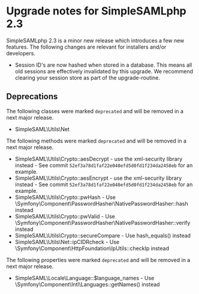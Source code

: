 # Upgrade notes for SimpleSAMLphp 2.3

SimpleSAMLphp 2.3 is a minor new release which introduces a few new features.
The following changes are relevant for installers and/or developers.

- Session ID's are now hashed when stored in a database. This means all old sessions are effectively
  invalidated by this upgrade. We recommend clearing your session store as part of the upgrade-routine.

## Deprecations

The following classes were marked `deprecated` and will be removed in a next major release.

- SimpleSAML\Utils\Net

The following methods were marked `deprecated` and will be removed in a next major release.

- SimpleSAML\Utils\Crypto::aesDecrypt - use the xml-security library instead - See commit `52ef3a78d1faf22e040efd5d0fd1f234da2458eb` for an example.
- SimpleSAML\Utils\Crypto::aesEncrypt - use the xml-security library instead - See commit `52ef3a78d1faf22e040efd5d0fd1f234da2458eb` for an example.
- SimpleSAML\Utils\Crypto::pwHash - Use \Symfony\Component\PasswordHasher\NativePasswordHasher::hash instead
- SimpleSAML\Utils\Crypto::pwValid - Use \Symfony\Component\PasswordHasher\NativePasswordHasher::verify instead
- SimpleSAML\Utils\Crypto::secureCompare - Use hash_equals() instead
- SimpleSAML\Utils\Net::ipCIDRcheck - Use \Symfony\Component\HttpFoundation\IpUtils::checkIp instead

The following properties were marked `deprecated` and will be removed in a next major release.

- SimpleSAML\Locale\Language::$language_names - Use \Symfony\Component\Intl\Languages::getNames() instead
